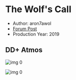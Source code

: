 # The Wolf's Call

* Author: aron7awol
* [Forum Post](https://www.avsforum.com/threads/bass-eq-for-filtered-movies.2995212/post-58234030)
* Production Year: 2019

## DD+ Atmos

![img 0](https://i.imgur.com/XuICBim.jpg)

![img 0](https://i.imgur.com/OG7gQj3.jpg)

